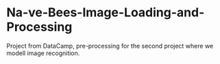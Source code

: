 # Na-ve-Bees-Image-Loading-and-Processing
Project from DataCamp, pre-processing for the second project where we modell image recognition.
